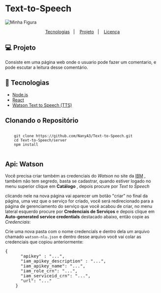 # Text-to-Speech

  <img src="https://upload.wikimedia.org/wikipedia/commons/thumb/5/51/IBM_logo.svg/270px-IBM_logo.svg.png" alt="Minha Figura">
  <p align="center">
    <a href="#-tecnologias">Tecnologias</a>&nbsp;&nbsp;&nbsp;|&nbsp;&nbsp;&nbsp;
    <a href="#-projeto">Projeto</a>&nbsp;&nbsp;&nbsp;|&nbsp;&nbsp;&nbsp;
    <a href="#memo-licença">Licença</a>
  </p>
  
  <h2><g-emoji alias="rocket" fallback-src="https://github.githubassets.com/images/icons/emoji/unicode/1f680.png">💻</g-emoji> Projeto</h2>
  <p> Consiste em uma página web onde o usuario pode fazer um comentario, e pode escutar a leitura desse comentário. </p>
  
  <h2><g-emoji alias="rocket" fallback-src="https://github.githubassets.com/images/icons/emoji/unicode/1f680.png">🚀</g-emoji> Tecnologias</h2>
  <ul>
    <li><a href="https://nodejs.org/en/" target="_blank">Node.js</a></li>
    <li><a href="https://reactjs.org" target="_blank">React</a></li>
    <li><a href="https://www.ibm.com/br-pt/cloud/watson-text-to-speech" target="_blank">Watson Text to Speech (TTS)</a></li>
   </ul>
   
   <h2>Clonando o Repositório </h2>
   <pre><code>
    git clone https://github.com/NanyA3/Text-to-Speech.git
    cd Text-to-Speech/server
    npm install
   </code></pre>
   
   <h2>Api: Watson</h2>
   <p>Você precisa criar também as credenciais do 
    <em>Watson</em> 
    no site da 
    <a href="https://cloud.ibm.com/login" rel="nofollow">IBM</a>
    , também não tem segredo, basta se cadastrar, quando estiver logado no menu superior clique em 
    <strong>Catálogo</strong>
    , depois
    procure por 
    <em>Text to Speech</em>
   </p>
   
   <p>clicando nele na nova página vai aparecer um botão "criar" no final da página, uma vez que o serviço for criado, você será redirecionado para a página de gerenciamento do serviço que você acabou de criar, no menu lateral esquerdo procure por 
    <strong>Credenciais de Serviços</strong>
    e depois clique em 
    <strong>Auto-generated service credentials</strong>
    destacado abaixo, então copie as 
    <em>Credenciais</em>:
   </p>
   
   <p>Crie uma nova pasta com o nome credencials e dentro dela um arquivo chamado
    <code>watson-nlu.json</code> 
    e dentro desse arquivo você vai colar as credenciais que copiou anteriormente:
   </p>
   
   <pre><span class="pl-kos">{</span>
      <span class="pl-s">"apikey"</span> : <span class="pl-s">"..."</span><span class="pl-kos">,</span>
      <span class="pl-s">"iam_apikey_description"</span> : <span class="pl-s">"..."</span><span class="pl-kos">,</span>
      <span class="pl-s">"iam_apikey_name"</span>: <span class="pl-s">"..."</span><span class="pl-kos">,</span>
      <span class="pl-s">"iam_role_crn"</span>: <span class="pl-s">"..."</span><span class="pl-kos">,</span>
      <span class="pl-s">"iam_serviceid_crn"</span>: <span class="pl-s">"..."</span><span class="pl-kos">,</span>
      <span class="pl-s">"url"</span>: <span class="pl-s">"..."</span>
    <span class="pl-kos">}</span></pre>
